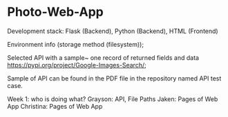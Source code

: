 # Photo-Web-App

Development stack: Flask (Backend), Python (Backend), HTML (Frontend)

Environment info (storage method (filesystem)); 

Selected API with a sample~ one record of returned fields and data    https://pypi.org/project/Google-Images-Search/;

Sample of API can be found in the PDF file in the repository named API test case.

Week 1: who is doing what?
Grayson: API, File Paths 
Jaken: Pages of Web App 
Christina: Pages of Web App 
